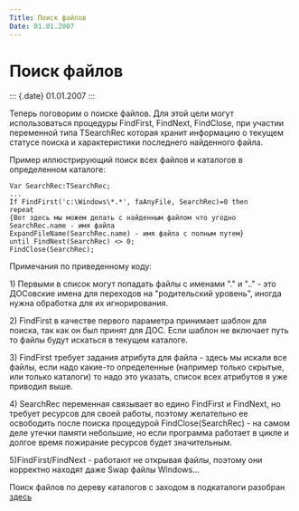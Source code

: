 ```yaml
---
Title: Поиск файлов
Date: 01.01.2007
---
```



Поиск файлов
============

::: {.date}
01.01.2007
:::

Теперь поговорим о поиске файлов. Для этой цели могут использоваться
процедуры FindFirst, FindNext, FindClose, при участии переменной типа
TSearchRec которая хранит информацию о текущем статусе поиска и
характеристики последнего найденного файла.

Пример иллюстрирующий поиск всех файлов и каталогов в определенном
каталоге:

    Var SearchRec:TSearchRec;
    ...
    If FindFirst('c:\Windows\*.*', faAnyFile, SearchRec)=0 then
    repeat
    {Вот здесь мы можем делать с найденным файлом что угодно
    SearchRec.name - имя файла
    ExpandFileName(SearchRec.name) - имя файла с полным путем} 
    until FindNext(SearchRec) <> 0;
    FindClose(SearchRec);

Примечания по приведенному коду:

1\) Первыми в список могут попадать файлы с именами \".\" и \"..\" - это
ДОСовские имена для переходов на \"родительский уровень\", иногда нужна
обработка для их игнорирования.

2\) FindFirst в качестве первого параметра принимает шаблон для поиска,
так как он был принят для ДОС. Если шаблон не включает путь то файлы
будут искаться в текущем каталоге.

3\) FindFirst требует задания атрибута для файла - здесь мы искали все
файлы, если надо какие-то определенные (например только скрытые, или
только каталоги) то надо это указать, список всех атрибутов я уже
приводил выше.

4\) SearchRec переменная связывает во едино FindFirst и FindNext, но
требует ресурсов для своей работы, поэтому желательно ее освободить
после поиска процедурой FindClose(SearchRec) - на самом деле утечки
памяти небольшие, но если программа работает в цикле и долгое время
пожирание ресурсов будет значительным.

5)FindFirst/FindNext - работают не открывая файлы, поэтому они корректно
находят даже Swap файлы Windows\...

Поиск файлов по дереву каталогов с заходом в подкаталоги разобран
[здесь](b81.htm)

